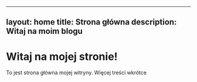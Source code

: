 ---
   layout: home
   title: Strona główna
   description: Witaj na moim blogu
   ---

   # Witaj na mojej stronie!

   To jest strona główna mojej witryny. Więcej treści wkrótce
